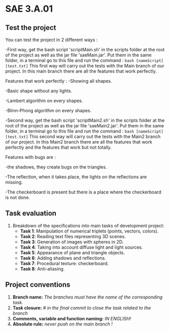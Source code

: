 # SAE 3.A.01

## Test the project

You can test the project in 2 different ways :

-First way, get the bash script 'scriptMain.sh' in the scripts folder at the root of the project as well as the jar file 'saeMain.jar'. 
Put them in the same folder, in a terminal go to this file and run the command : ```bash [nameScript] [test.txt]```
This first way will carry out the tests with the Main branch of our project. 
In this main branch there are all the features that work perfectly.

Features that work perfectly :
-Showing all shapes.  

-Basic shape without any lights.  

-Lambert algorithm on every shapes.  

-Blinn-Phong algorithm on every shapes.


-Second way, get the bash script 'scriptMain2.sh' in the scripts folder at the root of the project as well as the jar file 'saeMain2.jar'.
Put them in the same folder, in a terminal go to this file and run the command : ```bash [nameScript] [test.txt]```
This second way will carry out the tests with the Main2 branch of our project.
In this Main2 branch there are all the features that work perfectly and the features that work but not totally.

Features with bugs are :

-the shadows, they create bugs on the triangles.

-The reflection, when it takes place, the lights on the reflections are missing.

-The checkerboard is present but there is a place where the checkerboard is not done.


## Task evaluation
1. Breakdown of the specifications into main tasks of development project:
    - **Task 1**: Manipulation of numerical triplets (points, vectors, colors).
    - **Task 2**: Reading text files representing 3D scenes.
    - **Task 3**: Generation of images with spheres in 2D.
    - **Task 4**: Taking into account diffuse light and light sources.
    - **Task 5**: Appearance of plane and triangle objects.
    - **Task 6**: Adding shadows and reflections.
    - **Task 7**: Procedural texture: checkerboard.
    - **Task 8**: Anti-aliasing.

## Project conventions
1. **Branch name:** *The branches must have the name of the corresponding task.*
2. **Task closure:** *#<the task name> in the final commit to close the task related to the branch*
3. **Comments, variable and function naming:** *IN ENGLISH!*
4. **Absolute rule:** *never push on the main branch !*
